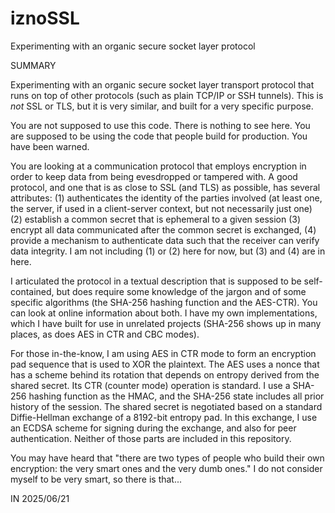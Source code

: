 # iznoSSL
Experimenting with an organic secure socket layer protocol 


SUMMARY

Experimenting with an organic secure socket layer transport protocol that runs
on top of other protocols (such as plain TCP/IP or SSH tunnels). This is _not_
SSL or TLS, but it is very similar, and built for a very specific purpose.

You are not supposed to use this code. There is nothing to see here. You are
supposed to be using the code that people build for production. You have been
warned.

You are looking at a communication protocol that employs encryption in order
to keep data from being evesdropped or tampered with. A good protocol, and one
that is as close to SSL (and TLS) as possible, has several attributes:
(1) authenticates the identity of the parties involved (at least one, the
server, if used in a client-server context, but not necessarily just one)
(2) establish a common secret that is ephemeral to a given session
(3) encrypt all data communicated after the common secret is exchanged,
(4) provide a mechanism to authenticate data such that the receiver can
verify data integrity.
I am not including (1) or (2) here for now, but (3) and (4) are in here.

I articulated the protocol in a textual description that is supposed to be
self-contained, but does require some knowledge of the jargon and of some
specific algorithms (the SHA-256 hashing function and the AES-CTR). You
can look at online information about both. I have my own implementations,
which I have built for use in unrelated projects (SHA-256 shows up in many
places, as does AES in CTR and CBC modes).

For those in-the-know, I am using AES in CTR mode to form an encryption pad
sequence that is used to XOR the plaintext. The AES uses a nonce that has a
scheme behind its rotation that depends on entropy derived from the shared
secret. Its CTR (counter mode) operation is standard. I use a SHA-256 hashing
function as the HMAC, and the SHA-256 state includes all prior history of the
session. The shared secret is negotiated based on a standard Diffie-Hellman
exchange of a 8192-bit entropy pad. In this exchange, I use an ECDSA scheme
for signing during the exchange, and also for peer authentication. Neither
of those parts are included in this repository.

You may have heard that "there are two types of people who build their own
encryption: the very smart ones and the very dumb ones." I do not consider
myself to be very smart, so there is that...

IN 2025/06/21

